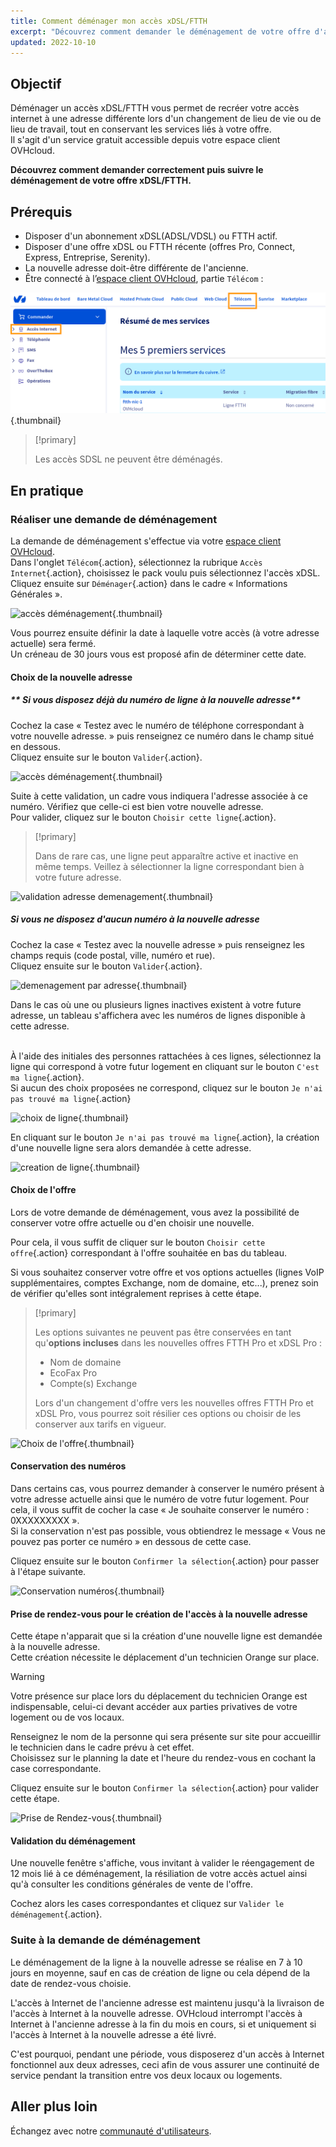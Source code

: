 ```yaml
---
title: Comment déménager mon accès xDSL/FTTH
excerpt: "Découvrez comment demander le déménagement de votre offre d'accès à Internet OVHcloud depuis votre espace client"
updated: 2022-10-10
---
```


## Objectif

Déménager un accès xDSL/FTTH vous permet de recréer votre accès internet à une adresse différente lors d'un changement de lieu de vie ou de lieu de travail, tout en conservant les services liés à votre offre.
<br>Il s'agit d'un service gratuit accessible depuis votre espace client OVHcloud.

**Découvrez comment demander correctement puis suivre le déménagement de votre offre xDSL/FTTH.**

## Prérequis

- Disposer d'un abonnement xDSL(ADSL/VDSL) ou FTTH actif.
- Disposer d'une offre xDSL ou FTTH récente (offres Pro, Connect, Express, Entreprise, Serenity).
- La nouvelle adresse doit-être différente de l'ancienne.
- Être connecté à l’[espace client OVHcloud](https://www.ovh.com/auth/?action=gotomanager&from=https://www.ovh.com/fr/&ovhSubsidiary=fr), partie `Télécom` :

![espace client Telecom Accès Internet](/pages/assets/screens/control_panel/product-selection/telecom/tpl-telecom-01-fr-internet.png){.thumbnail}

> [!primary]
>
> Les accès SDSL ne peuvent être déménagés.
>

## En pratique

### Réaliser une demande de déménagement 

La demande de déménagement s'effectue via votre [espace client OVHcloud](https://www.ovh.com/auth/?action=gotomanager&from=https://www.ovh.com/fr/&ovhSubsidiary=fr).
<br>Dans l'onglet `Télécom`{.action}, sélectionnez la rubrique `Accès Internet`{.action}, choisissez le pack voulu puis sélectionnez l'accès xDSL.
<br>Cliquez ensuite sur `Déménager`{.action} dans le cadre « Informations Générales ».

![accès déménagement](images/move01-edit-2022.png){.thumbnail}

Vous pourrez ensuite définir la date à laquelle votre accès (à votre adresse actuelle) sera fermé.
<br>Un créneau de 30 jours vous est proposé afin de déterminer cette date.

#### Choix de la nouvelle adresse

##### ** Si vous disposez déjà du numéro de ligne à la nouvelle adresse**

Cochez la case « Testez avec le numéro de téléphone correspondant à votre nouvelle adresse. » puis renseignez ce numéro dans le champ situé en dessous.
<br>Cliquez ensuite sur le bouton `Valider`{.action}.

![accès déménagement](images/move02-edit.png){.thumbnail}

Suite à cette validation, un cadre vous indiquera l'adresse associée à ce numéro. Vérifiez que celle-ci est bien votre nouvelle adresse.
<br>Pour valider, cliquez sur le bouton `Choisir cette ligne`{.action}.

> [!primary]
>
> Dans de rare cas, une ligne peut apparaître active et inactive en même temps. Veillez à sélectionner la ligne correspondant bien à votre future adresse.
>

![validation adresse demenagement](images/move03-edit.png){.thumbnail}

##### **Si vous ne disposez d'aucun numéro à la nouvelle adresse**

Cochez la case « Testez avec la nouvelle adresse » puis renseignez les champs requis (code postal, ville, numéro et rue).
<br>Cliquez ensuite sur le bouton `Valider`{.action}.

![demenagement par adresse](images/move04-edit.png){.thumbnail}

Dans le cas où une ou plusieurs lignes inactives existent à votre future adresse, un tableau s'affichera avec les numéros de lignes disponible à cette adresse.

<br>À l'aide des initiales des personnes rattachées à ces lignes, sélectionnez la ligne qui correspond à votre futur logement en cliquant sur le bouton `C'est ma ligne`{.action}.
<br>Si aucun des choix proposées ne correspond, cliquez sur le bouton `Je n'ai pas trouvé ma ligne`{.action}

![choix de ligne](images/move05-edit.png){.thumbnail}

En cliquant sur le bouton `Je n'ai pas trouvé ma ligne`{.action}, la création d'une nouvelle ligne sera alors demandée à cette adresse.

![creation de ligne](images/move06-edit.png){.thumbnail}

#### Choix de l'offre

Lors de votre demande de déménagement, vous avez la possibilité de conserver votre offre actuelle ou d'en choisir une nouvelle.

Pour cela, il vous suffit de cliquer sur le bouton `Choisir cette offre`{.action} correspondant à l'offre souhaitée en bas du tableau.

Si vous souhaitez conserver votre offre et vos options actuelles (lignes VoIP supplémentaires, comptes Exchange, nom de domaine, etc...), prenez soin de vérifier qu'elles sont intégralement reprises à cette étape. 

> [!primary]
>
> Les options suivantes ne peuvent pas être conservées en tant qu'**options incluses** dans les nouvelles offres FTTH Pro et xDSL Pro :
> 
> - Nom de domaine
> - EcoFax Pro
> - Compte(s) Exchange
>
> Lors d'un changement d'offre vers les nouvelles offres FTTH Pro et xDSL Pro, vous pourrez soit résilier ces options ou choisir de les conserver aux tarifs en vigueur.

![Choix de l'offre](images/move07-2022.png){.thumbnail}

#### Conservation des numéros

Dans certains cas, vous pourrez demander à conserver le numéro présent à votre adresse actuelle ainsi que le numéro de votre futur logement.
Pour cela, il vous suffit de cocher la case « Je souhaite conserver le numéro : 0XXXXXXXXX ».
<br>Si la conservation n'est pas possible, vous obtiendrez le message « Vous ne pouvez pas porter ce numéro » en dessous de cette case.

Cliquez ensuite sur le bouton `Confirmer la sélection`{.action} pour passer à l'étape suivante.

![Conservation numéros](images/move09-edit.png){.thumbnail}

#### Prise de rendez-vous pour le création de l'accès à la nouvelle adresse

Cette étape n'apparait que si la création d'une nouvelle ligne est demandée à la nouvelle adresse. 
<br>Cette création nécessite le déplacement d'un technicien Orange sur place. 

> [!warning]
>
> Votre présence sur place lors du déplacement du technicien Orange est indispensable, celui-ci devant accéder aux parties privatives de votre logement ou de vos locaux.
>

Renseignez le nom de la personne qui sera présente sur site pour accueillir le technicien dans le cadre prévu à cet effet.
<br>Choisissez sur le planning la date et l'heure du rendez-vous en cochant la case correspondante.

Cliquez ensuite sur le bouton `Confirmer la sélection`{.action} pour valider cette étape.

![Prise de Rendez-vous](images/move10-edit.png){.thumbnail}

#### Validation du déménagement

Une nouvelle fenêtre s'affiche, vous invitant à valider le réengagement de 12 mois lié à ce déménagement, la résiliation de votre accès actuel ainsi qu'à consulter les conditions générales de vente de l'offre. 

Cochez alors les cases correspondantes et cliquez sur `Valider le déménagement`{.action}.

### Suite à la demande de déménagement

Le déménagement de la ligne à la nouvelle adresse se réalise en 7 à 10 jours en moyenne, sauf en cas de création de ligne ou cela dépend de la date de rendez-vous choisie.

L'accès à Internet de l'ancienne adresse est maintenu jusqu'à la livraison de l'accès à Internet à la nouvelle adresse. OVHcloud interrompt l'accès à Internet à l'ancienne adresse à la fin du mois en cours, si et uniquement si l'accès à Internet à la nouvelle adresse a été livré.

C'est pourquoi, pendant une période, vous disposerez d'un accès à Internet fonctionnel aux deux adresses, ceci afin de vous assurer une continuité de service pendant la transition entre vos deux locaux ou logements.

## Aller plus loin

Échangez avec notre [communauté d'utilisateurs](/links/community).
